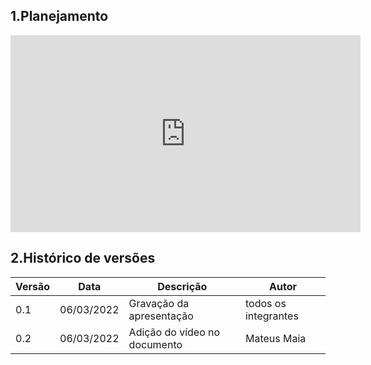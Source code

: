 ## 1.Planejamento

<center>

<iframe width="560" height="315" src="https://www.youtube.com/embed/ko-qI6IBdJk" title="YouTube video player" frameborder="0" allow="accelerometer; autoplay; clipboard-write; encrypted-media; gyroscope; picture-in-picture" allowfullscreen></iframe>

</center>

## 2.Histórico de versões

<center>

| Versão | Data       | Descrição                                           | Autor        |
| ------ | ---------- | --------------------------------------------------- | ------------ |
| 0.1    | 06/03/2022 | Gravação da apresentação | todos os integrantes |
| 0.2    | 06/03/2022 | Adição do vídeo no documento| Mateus Maia |



</center>
